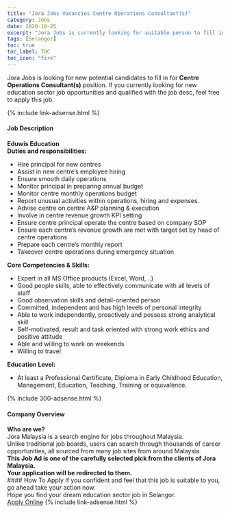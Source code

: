 ```yaml
---
title: "Jora Jobs Vacancies Centre Operations Consultant(s)" 
category: Jobs 
date: 2020-10-25 
excerpt: "Jora Jobs is currently looking for suitable person to fill in the Centre Operations Consultant(s) which positioned at Selangor" 
tags: [Selangor] 
toc: true 
toc_label: TOC 
toc_icon: "fire" 
--- 
```


<p>Jora Jobs is looking for new potential candidates to fill in for <b>Centre Operations Consultant(s)</b> position. If you currently looking for new education sector job opportunities and qualified with the job desc, feel free to apply this job.
</p>{% include link-adsense.html %} 
<div><div><h4>Job Description</h4></div><div><div><span><div><div><strong>Eduwis Education</strong></div><div><strong>Duties and responsibilities:</strong></div><ul><li>Hire principal for new centres</li><li>Assist in new centre&#8217;s employee hiring</li><li>Ensure smooth daily operations</li><li>Monitor principal in preparing annual budget</li><li>Monitor centre monthly operations budget</li><li>Report unusual activities within operations, hiring and expenses.</li><li>Advise centre on centre A&amp;P planning &amp; execution</li><li>Involve in centre revenue growth KPI setting</li><li>Ensure centre principal operate the centre based on company SOP</li><li>Ensure each centre&#8217;s revenue growth are met with target set by head of centre operations</li><li>Prepare each centre&#8217;s monthly report</li><li>Takeover centre operations during emergency situation</li></ul><div><strong>Core Competencies &amp; Skills:</strong></div><ul><li>Expert in all MS Office products (Excel, Word, ..)</li><li>Good people skills, able to effectively communicate with all levels of staff</li><li>Good observation skills and detail-oriented person</li><li>Committed, independent and has high levels of personal integrity</li><li>Able to work independently, proactively and possess strong analytical skill</li><li>Self-motivated, result and task oriented with strong work ethics and positive attitude</li><li>Able and willing to work on weekends</li><li>Willing to travel</li></ul><div><strong>Education Level:</strong></div><ul><li>At least a Professional Certificate, Diploma in Early Childhood Education, Management, Education, Teaching, Training or equivalence.</li></ul></div></span></div></div></div> 
{% include 300-adsense.html %} 
<div><div><h4>Company Overview</h4></div><div><div><span><div><div>
<strong>Who are we?</strong></div>
<div>
	Jora Malaysia is a search engine for jobs throughout Malaysia.<br>
	Unlike traditional job boards, users can search through thousands of career opportunities, all sourced from many job sites from around Malaysia.&#160;</div>
<div>
<div>
<strong>This Job Ad is one of the carefully selected pick from the clients of Jora Malaysia.</strong></div>
<div>
<strong>Your application will be redirected to them.</strong></div>
</div></div></span></div></div></div> 
#### How To Apply 
If you confident and feel that this job is suitable to you, go ahead take your action now. <br/> 
Hope you find your dream education sector job in Selangor. <br/> 
<a href="https://www.jobstreet.com.my/en/job/centre-operations-consultant-s-4409945?jobId=jobstreet-my-job-4409945" class="btn btn--info" target="_blank" rel="nofollow noopenner">Apply Online</a> 
{% include link-adsense.html %} 